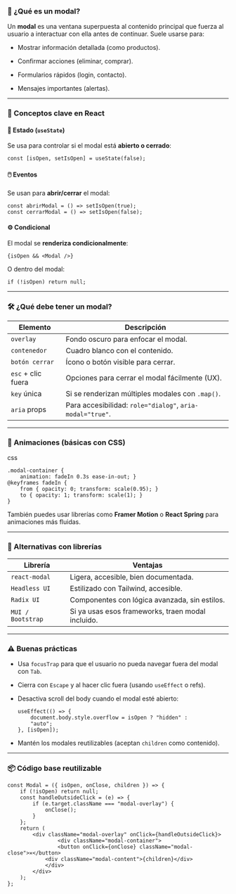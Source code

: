 ### 🔹 ¿Qué es un modal?

Un **modal** es una ventana superpuesta al contenido principal que fuerza al usuario a interactuar con ella antes de continuar. Suele usarse para:

- Mostrar información detallada (como productos).
    
- Confirmar acciones (eliminar, comprar).
    
- Formularios rápidos (login, contacto).
    
- Mensajes importantes (alertas).
    

---

### 🔹 Conceptos clave en React

#### 🧱 Estado (`useState`)

Se usa para controlar si el modal está **abierto o cerrado**:

`const [isOpen, setIsOpen] = useState(false);`

#### 🖱️ Eventos

Se usan para **abrir/cerrar** el modal:
```
const abrirModal = () => setIsOpen(true); 
const cerrarModal = () => setIsOpen(false);
```
#### ⚙️ Condicional

El modal se **renderiza condicionalmente**:

`{isOpen && <Modal />}`

O dentro del modal:

`if (!isOpen) return null;`

---

### 🛠️ ¿Qué debe tener un modal?

|Elemento|Descripción|
|---|---|
|`overlay`|Fondo oscuro para enfocar el modal.|
|`contenedor`|Cuadro blanco con el contenido.|
|`botón cerrar`|Ícono o botón visible para cerrar.|
|`esc` + clic fuera|Opciones para cerrar el modal fácilmente (UX).|
|`key` única|Si se renderizan múltiples modales con `.map()`.|
|`aria` props|Para accesibilidad: `role="dialog"`, `aria-modal="true"`.|

---

### 🎨 Animaciones (básicas con CSS)

css

```
.modal-container {   
	animation: fadeIn 0.3s ease-in-out; } 
@keyframes fadeIn {   
	from { opacity: 0; transform: scale(0.95); }   
	to { opacity: 1; transform: scale(1); } 
}
```


También puedes usar librerías como **Framer Motion** o **React Spring** para animaciones más fluidas.

---

### 🧩 Alternativas con librerías

|Librería|Ventajas|
|---|---|
|`react-modal`|Ligera, accesible, bien documentada.|
|`Headless UI`|Estilizado con Tailwind, accesible.|
|`Radix UI`|Componentes con lógica avanzada, sin estilos.|
|`MUI / Bootstrap`|Si ya usas esos frameworks, traen modal incluido.|

---

### ⚠️ Buenas prácticas

- Usa `focusTrap` para que el usuario no pueda navegar fuera del modal con `Tab`.
    
- Cierra con `Escape` y al hacer clic fuera (usando `useEffect` o refs).
    
- Desactiva scroll del body cuando el modal esté abierto:
    ```
    useEffect(() => {   
	    document.body.style.overflow = isOpen ? "hidden" :  
	    "auto"; 
	}, [isOpen]);
	```
    
- Mantén los modales reutilizables (aceptan `children` como contenido).
    

---

### 📦 Código base reutilizable

```
const Modal = ({ isOpen, onClose, children }) => {   
	if (!isOpen) return null;    
	const handleOutsideClick = (e) => {     
		if (e.target.className === "modal-overlay") {       
			onClose();     
		}   
	};    
	return (     
		<div className="modal-overlay" onClick={handleOutsideClick}>       
				<div className="modal-container">         
				<button onClick={onClose} className="modal-close">✕</button>       
			<div className="modal-content">{children}</div>       
			</div>     
		</div>   
	); 
};
```

